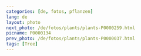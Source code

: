 ```yaml
---
categories: [de, fotos, pflanzen]
lang: de
layout: photo
next_photo: /de/fotos/plants/plants-P0000259.html
picname: P0000134
prev_photo: /de/fotos/plants/plants-P0000037.html
tags: [Tree]
---
```

